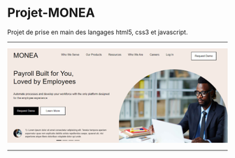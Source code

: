 # Projet-MONEA

Projet de prise en main des langages html5, css3 et javascript.

---

![Appercu de l'application](./img/monea.png "Appercu de l'application")

---
